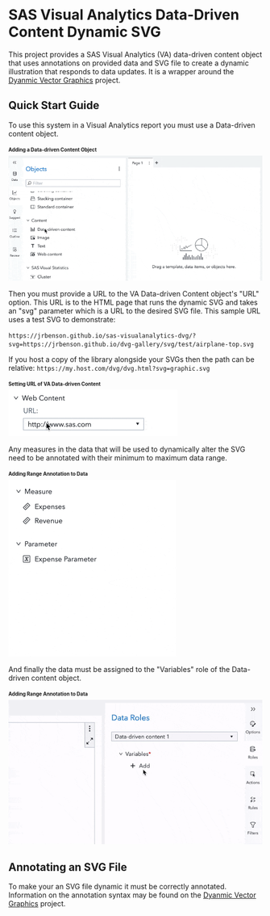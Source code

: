 # SAS Visual Analytics Data-Driven Content Dynamic SVG

This project provides a SAS Visual Analytics (VA) data-driven content object that uses annotations on provided data and SVG file to create a dynamic illustration that responds to data updates. It is a wrapper around the [Dyanmic Vector Graphics](https://github.com/jrbenson/dynamic-vector-graphics#readme) project.

## Quick Start Guide

To use this system in a Visual Analytics report you must use a Data-driven content object.

<sub><sup>**Adding a Data-driven Content Object**</sup></sub><br/>
![](doc/va-ddc-add.gif)

Then you must provide a URL to the VA Data-driven Content object's "URL" option. This URL is to the HTML page that runs the dynamic SVG and takes an "svg" parameter which is a URL to the desired SVG file. This sample URL uses a test SVG to demonstrate:

`https://jrbenson.github.io/sas-visualanalytics-dvg/?svg=https://jrbenson.github.io/dvg-gallery/svg/test/airplane-top.svg`

If you host a copy of the library alongside your SVGs then the path can be relative:
`https://my.host.com/dvg/dvg.html?svg=graphic.svg`

<sub><sup>**Setting URL of VA Data-driven Content**</sup></sub><br/>
![](doc/va-ddc-url.gif)

Any measures in the data that will be used to dynamically alter the SVG need to be annotated with their minimum to maximum data range.

<sub><sup>**Adding Range Annotation to Data**</sup></sub><br/>
![](doc/va-data-range.gif)

And finally the data must be assigned to the "Variables" role of the Data-driven content object.

<sub><sup>**Adding Range Annotation to Data**</sup></sub><br/>
![](doc/va-ddc-roles.gif)

## Annotating an SVG File

To make your an SVG file dynamic it must be correctly annotated. Information on the annotation syntax may be found on the [Dyanmic Vector Graphics](https://github.com/jrbenson/dynamic-vector-graphics#readme) project.
